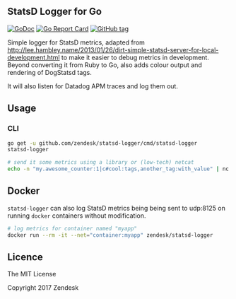 ## StatsD Logger for Go

[![GoDoc](https://godoc.org/github.com/zendesk/statsd-logger?status.svg)](https://godoc.org/github.com/zendesk/statsd-logger) [![Go Report Card](https://goreportcard.com/badge/github.com/zendesk/statsd-logger)](https://goreportcard.com/report/github.com/zendesk/statsd-logger)
[![GitHub tag](https://img.shields.io/github/tag/catkins/statsd-logger.svg)]()

Simple logger for StatsD metrics, adapted from http://lee.hambley.name/2013/01/26/dirt-simple-statsd-server-for-local-development.html to make it easier to debug metrics in development. Beyond converting it from Ruby to Go, also adds colour output and rendering of DogStatsd tags.

It will also listen for Datadog APM traces and log them out.

## Usage

### CLI

```bash
go get -u github.com/zendesk/statsd-logger/cmd/statsd-logger
statsd-logger

# send it some metrics using a library or (low-tech) netcat
echo -n "my.awesome_counter:1|c#cool:tags,another_tag:with_value" | nc -u -w0 localhost 8125
```

## Docker

`statsd-logger` can also log StatsD metrics being being sent to udp:8125 on running `docker` containers without modification.

```sh
# log metrics for container named "myapp"
docker run --rm -it --net="container:myapp" zendesk/statsd-logger
```

## Licence

The MIT License

Copyright 2017 Zendesk
